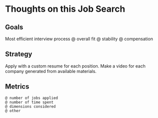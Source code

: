 # Thoughts on this Job Search

## Goals

Most efficient interview process
    @ overall fit
    @ stability
    @ compensation


## Strategy

Apply with a custom resume for each position.
Make a video for each company generated from available materials.


## Metrics
    @ number of jobs applied
    @ number of time spent
    @ dimensions considered
    @ other
